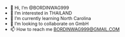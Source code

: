 - 👋 Hi, I’m @BORDINWAG999
- 👀 I’m interested in THAILAND
- 🌱 I’m currently learning North Carolina
- 💞️ I’m looking to collaborate on GmbH
- 📫 How to reach me BORDINWAG999@GMAIL.COM

<!---
BORDINWAG999/BORDINWAG999 is a ✨ special ✨ repository because its `README.md` (this file) appears on your GitHub profile.
You can click the Preview link to take a look at your changes.
--->
